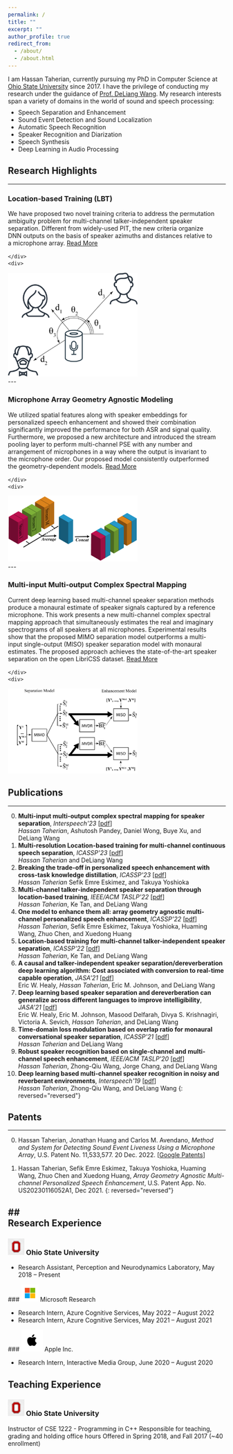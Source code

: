 ```yaml
---
permalink: /
title: ""
excerpt: ""
author_profile: true
redirect_from: 
  - /about/
  - /about.html
---
```


I am Hassan Taherian, currently pursuing my PhD in Computer Science at [Ohio&nbsp;State&nbsp;University](https://cse.osu.edu/) since 2017. I have the privilege of conducting my research under the guidance of [Prof.&nbsp;DeLiang&nbsp;Wang](https://web.cse.ohio-state.edu/~wang.77/). My research interests span a variety of domains in the world of sound and speech processing:

<ul class='twocol' style="margin-top: -1%;" markdown='1'>
<li>Speech Separation and Enhancement</li>
<li>Sound Event Detection and Sound Localization</li>
<li>Automatic Speech Recognition</li>
<li>Speaker Recognition and Diarization</li>
<li>Speech Synthesis</li>
<li>Deep Learning in Audio Processing</li>
</ul>


## <div id="research_highlights">Research Highlights</div> 
----


### Location-based Training (LBT)
<div style="display: flex; align-items: center;">
    <div style="flex: 1; padding-right: 20px;">
        We have proposed two novel training criteria to address the permutation ambiguity problem for multi-channel
talker-independent speaker separation. Different from widely-used PIT, the new criteria organize DNN outputs on the basis of speaker azimuths and distances relative to a microphone array. 
      <a href="http://web.cse.ohio-state.edu/~wang.77/papers/TTW.taslp22.pdf">Read More</a>
 
    </div>
    <div>
       
<img src='/images/lbt.png' style='width:300px;' alt='Project 1 Image Description'>
    </div>
</div>
---

### Microphone Array Geometry Agnostic Modeling
<div style="display: flex; align-items: center;">
    <div style="flex: 1; padding-right: 20px;">
        We utilized spatial features along with speaker embeddings for personalized speech enhancement and showed their combination significantly improved the performance for both ASR and signal quality. Furthermore, we proposed a new architecture and introduced the stream pooling layer to perform multi-channel PSE with any number and arrangement of microphones in a way where the output is invariant to the microphone order. Our proposed model consistently outperformed the geometry-dependent models. 
      <a href="https://arxiv.org/pdf/2110.10330.pdf">Read More</a>
 
    </div>
    <div>
       
<img src='/images/stream_averaging.png' style='width:300px;' alt='Project 1 Image Description'>
    </div>
</div>
---

### Multi-input Multi-output Complex Spectral Mapping
<div style="display: flex; align-items: center;">
    <div style="flex: 1; padding-right: 20px;">
        Current deep learning based multi-channel speaker separation methods produce a monaural estimate of speaker signals captured by a reference microphone. This work presents a new multi-channel complex spectral mapping approach that simultaneously estimates the real and imaginary spectrograms of all speakers at all microphones. Experimental results show that the proposed MIMO separation model outperforms a multi-input single-output (MISO) speaker separation model with monaural estimates. The proposed approach achieves the state-of-the-art speaker separation on the open LibriCSS dataset.
      <a href="http://web.cse.ohio-state.edu/~wang.77/papers/TPWXW.interspeech23.pdf">Read More</a>
 
    </div>
    <div>
       
<img src='/images/MIMO.png' style='width:300px;' alt='Project 1 Image Description'>
    </div>
</div>

## <div id="Publications">Publications</div>  
----

0. **Multi-input multi-output complex spectral mapping for speaker separation**, *Interspeech'23* [[pdf](http://web.cse.ohio-state.edu/~wang.77/papers/TPWXW.interspeech23.pdf)]
<br><i>Hassan Taherian</i>, Ashutosh Pandey, Daniel Wong, Buye Xu, and DeLiang Wang
0. **Multi-resolution Location-based training for multi-channel continuous speech separation**, *ICASSP'23* [[pdf](http://web.cse.ohio-state.edu/~wang.77/papers/Taherian-Wang.icassp23.pdf)]
<br><i>Hassan Taherian</i> and DeLiang Wang
0. **Breaking the trade-off in personalized speech enhancement with cross-task knowledge distillation**, *ICASSP'23* [[pdf](https://arxiv.org/pdf/2211.02944.pdf)]
<br><i>Hassan Taherian</i> Sefik Emre Eskimez, and Takuya Yoshioka
0. **Multi-channel talker-independent speaker separation through location-based training**, *IEEE/ACM TASLP'22* [[pdf](http://web.cse.ohio-state.edu/~wang.77/papers/TTW.taslp22.pdf)]
<br><i>Hassan Taherian</i>, Ke Tan, and DeLiang Wang
0. **One model to enhance them all: array geometry agnostic multi-channel personalized speech enhancement**, *ICASSP'22* [[pdf](https://arxiv.org/pdf/2110.10330.pdf)]
<br><i>Hassan Taherian</i>, Sefik Emre Eskimez, Takuya Yoshioka, Huaming Wang, Zhuo Chen, and Xuedong Huang
0. **Location-based training for multi-channel talker-independent speaker separation**, *ICASSP'22* [[pdf](https://web.cse.ohio-state.edu/~wang.77/papers/TTW.icassp22.pdf)]
<br><i>Hassan Taherian</i>, Ke Tan, and DeLiang Wang
0. **A causal and talker-independent speaker separation/dereverberation deep learning algorithm: Cost associated with conversion to real-time capable operation**, *JASA'21* [[pdf](https://web.cse.ohio-state.edu/~wang.77/papers/HTJW.jasa21b.pdf)]
<br>Eric W. Healy, <i>Hassan Taherian</i>, Eric M. Johnson, and DeLiang Wang
0. **Deep learning based speaker separation and dereverberation can generalize across different languages to improve intelligibility**, *JASA'21* [[pdf](https://web.cse.ohio-state.edu/~wang.77/papers/HealyEtAl.jasa21.pdf)]
<br> Eric W. Healy, Eric M. Johnson, Masood Delfarah, Divya S. Krishnagiri, Victoria A. Sevich, <i>Hassan Taherian</i>, and DeLiang Wang
0. **Time-domain loss modulation based on overlap ratio for monaural conversational speaker separation**, *ICASSP'21* [[pdf](https://web.cse.ohio-state.edu/~wang.77/papers/Taherian-Wang.icassp21.pdf)]
<br><i>Hassan Taherian</i> and DeLiang Wang
0. **Robust speaker recognition based on single-channel and multi-channel speech enhancement**, *IEEE/ACM TASLP'20* [[pdf](https://web.cse.ohio-state.edu/~wang.77/papers/TWCW.taslp20.pdf)]
<br><i>Hassan Taherian</i>, Zhong-Qiu Wang, Jorge Chang, and DeLiang Wang
0. **Deep learning based multi-channel speaker recognition in noisy and reverberant environments**, *Interspeech'19* [[pdf](https://web.cse.ohio-state.edu/~wang.77/papers/TWCW.taslp20.pdf)]
<br><i>Hassan Taherian</i>, Zhong-Qiu Wang, and DeLiang Wang
{: reversed="reversed"}

## <div id="Patents">Patents</div>  
----

0. Hassan Taherian, Jonathan Huang and Carlos M. Avendano, <i>Method and System for Detecting Sound Event Liveness Using a Microphone Array</i>, U.S. Patent No. 11,533,577. 20 Dec. 2022. [[Google Patents](https://patents.google.com/patent/US11533577B2/en)]

0. Hassan Taherian, Sefik Emre Eskimez, Takuya Yoshioka, Huaming Wang, Zhuo Chen and Xuedong Huang, <i>Array Geometry Agnostic Multi-channel Personalized Speech Enhancement</i>, U.S. Patent App. No. US20230116052A1, Dec 2021. 
{: reversed="reversed"}

   


##<div id="Experience">Research Experience</div>  
----
###  <img src='/images/osu_small.jpeg' style='width:38px'>  Ohio State University 
<ul class='twocol' markdown='1'>
<li>Research Assistant, Perception and Neurodynamics Laboratory, May 2018 – Present</li>
</ul>
###  <img src='/images/microsoft_small.jpeg' style='width:40px' >  Microsoft Research
<ul class='twocol' markdown='1'>
<li>Research Intern, Azure Cognitive Services, May 2022 – August 2022</li>
<li>Research Intern, Azure Cognitive Services, May 2021 – August 2021</li>
</ul>
### <img src='/images/apple_small.jpeg' style='width:50px'  >  Apple Inc.
<ul class='twocol' markdown='1'>
<li>Research Intern, Interactive Media Group, June 2020 – August 2020</li>
</ul>

Teaching Experience
----
### <img src='/images/osu_small.jpeg' style='width:38px'> Ohio State University
Instructor of CSE 1222 - Programming in C++
Responsible for teaching, grading and holding office hours
Offered in Spring 2018, and Fall 2017 (~40 enrollment)



